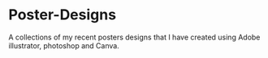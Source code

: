 # Poster-Designs
A collections of my recent posters designs that I have created using Adobe illustrator, photoshop and Canva.
